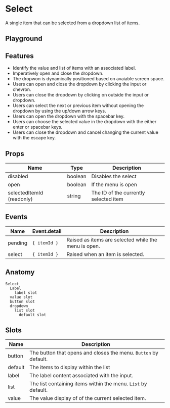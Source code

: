 <script>
    import Playground from './SelectPlayground.svelte';
</script>

# Select

A single item that can be selected from a dropdown list of items.

## Playground

<Playground />

## Features

- Identify the value and list of items with an associated label.
- Imperatively open and close the dropdown.
- The dropwon is dynamically positioned based on avaiable screen space.
- Users can open and close the dropdown by clicking the input or chevron.
- Users can close the dropdown by clicking on outside the input or dropdown.
- Users can select the next or previous item without opening the dropdown by using the up/down arrow keys.
- Users can open the dropdown with the spacebar key.
- Users can choose the selected value in the dropdown with the either enter or spacebar keys.
- Users can close the dropdown and cancel changing the current value with the escape key.

## Props

| Name                      | Type    | Description                           |
| ------------------------- | ------- | ------------------------------------- |
| disabled                  | boolean | Disables the select                   |
| open                      | boolean | If the menu is open                   |
| selectedItemId (readonly) | string  | The ID of the currently selected item |

## Events

| Name    | Event.detail | Description                                          |
| ------- | ------------ | ---------------------------------------------------- |
| pending | `{ itemId }` | Raised as items are selected while the menu is open. |
| select  | `{ itemId }` | Raised when an item is selected.                     |

## Anatomy

```
Select
  Label
    label slot
  value slot
  button slot
  dropdown
    list slot
      default slot
```

## Slots

| Name    | Description                                                     |
| ------- | --------------------------------------------------------------- |
| button  | The button that opens and closes the menu. `Button` by default. |
| default | The items to display within the list                            |
| label   | The label content associated with the input.                    |
| list    | The list containing items within the menu. `List` by default.   |
| value   | The value display of of the current selected item.              |
